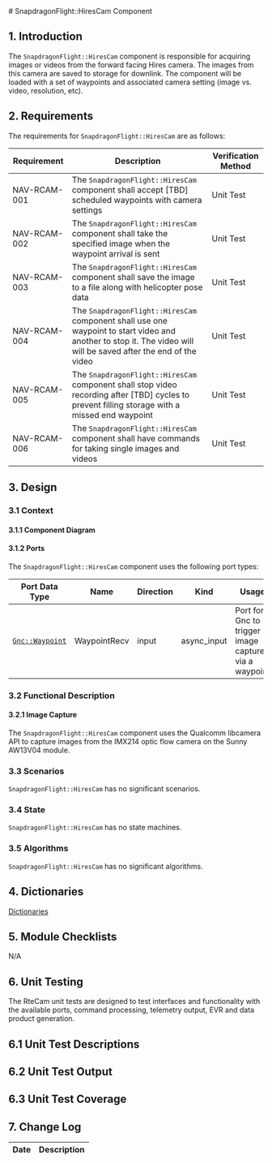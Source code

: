 <title>SnapdragonFlight::HiresCam Component SDD</title>
# SnapdragonFlight::HiresCam Component

## 1. Introduction

The `SnapdragonFlight::HiresCam` component is responsible for acquiring images or videos from the forward facing Hires camera. The images from this camera are saved to storage for downlink. The component will be loaded with a set of waypoints and associated camera setting (image vs. video, resolution, etc).

## 2. Requirements

The requirements for `SnapdragonFlight::HiresCam` are as follows:

Requirement | Description | Verification Method
----------- | ----------- | -------------------
NAV-RCAM-001 | The `SnapdragonFlight::HiresCam` component shall accept [TBD] scheduled waypoints with camera settings | Unit Test
NAV-RCAM-002 | The `SnapdragonFlight::HiresCam` component shall take the specified image when the waypoint arrival is sent | Unit Test
NAV-RCAM-003 | The `SnapdragonFlight::HiresCam` component shall save the image to a file along with helicopter pose data | Unit Test
NAV-RCAM-004 | The `SnapdragonFlight::HiresCam` component shall use one waypoint to start video and another to stop it. The video will will be saved after the end of the video | Unit Test
NAV-RCAM-005 | The `SnapdragonFlight::HiresCam` component shall stop video recording after [TBD] cycles to prevent filling storage with a missed end waypoint | Unit Test
NAV-RCAM-006 | The `SnapdragonFlight::HiresCam` component shall have commands for taking single images and videos | Unit Test

## 3. Design

### 3.1 Context

#### 3.1.1 Component Diagram

#### 3.1.2 Ports

The `SnapdragonFlight::HiresCam` component uses the following port types:

Port Data Type | Name | Direction | Kind | Usage
-------------- | ---- | --------- | ---- | -----
[`Gnc::Waypoint`](../../../Gnc/GncComp/GncPorts/WaypointPortAi.xml) | WaypointRecv | input | async_input | Port for Gnc to trigger image capture via a waypoint

### 3.2 Functional Description

#### 3.2.1 Image Capture

The `SnapdragonFlight::HiresCam` component uses the Qualcomm libcamera API to capture images from the
IMX214 optic flow camera on the Sunny AW13V04 module.

### 3.3 Scenarios

`SnapdragonFlight::HiresCam` has no significant scenarios.

### 3.4 State

`SnapdragonFlight::HiresCam` has no state machines.

### 3.5 Algorithms

`SnapdragonFlight::HiresCam` has no significant algorithms.

## 4. Dictionaries

[Dictionaries](RteCam.html)

## 5. Module Checklists

N/A

## 6. Unit Testing
The RteCam unit tests are designed to test interfaces and functionality with the available ports, command processing, telemetry output, EVR and data product generation.

## 6.1 Unit Test Descriptions

## 6.2 Unit Test Output

## 6.3 Unit Test Coverage


## 7. Change Log

Date | Description
---- | -----------

